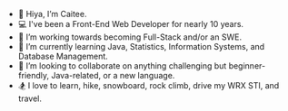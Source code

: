 - 👋 Hiya, I’m Caitee.
- 💻 I've been a Front-End Web Developer for nearly 10 years.
- 👀 I’m working towards becoming Full-Stack and/or an SWE.
- 🌱 I’m currently learning Java, Statistics, Information Systems, and Database Management.
- 💞️ I’m looking to collaborate on anything challenging but beginner-friendly, Java-related, or a new language.
- 🏂 I love to learn, hike, snowboard, rock climb, drive my WRX STI, and travel.

<!---
caiteesmith/caiteesmith is a ✨ special ✨ repository because its `README.md` (this file) appears on your GitHub profile.
You can click the Preview link to take a look at your changes.
--->
